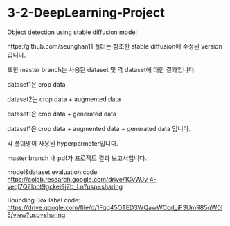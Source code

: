 # 3-2-DeepLearning-Project
Object detection using stable diffusion model

https:/github.com/seunghan11 폴더는 참조한 stable diffusion에 수정된 version입니다.

또한 master branch는 사용된 dataset 및 각 dataset에 대한 결과입니다.

dataset1은 crop data

dataset2는 crop data + augmented data

dataset1은 crop data + generated data

dataset1은 crop data + augmented data + generated data 입니다.

각 폴더명이 사용된 hyperparmeter입니다.

master branch 내 pdf가 프로젝트 결과 보고서입니다.

model&dataset evaluation code:  
https://colab.research.google.com/drive/1GvWJv_4-veql7QZloot9gckei9jZb_Ln?usp=sharing

Bounding Box label code:
https://drive.google.com/file/d/1Fqq45OTED3WQawWCcd_jF3UmR85qW0I5/view?usp=sharing

